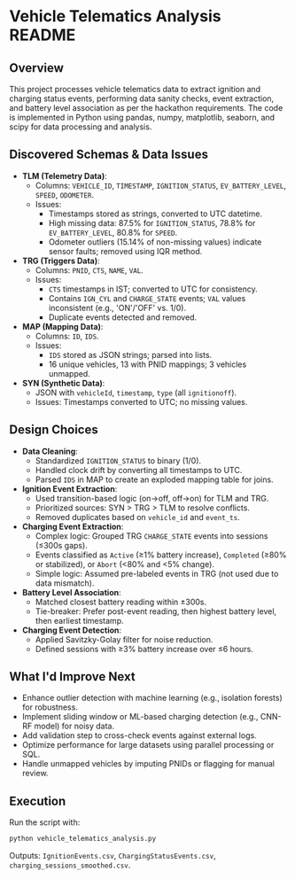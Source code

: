 # Vehicle Telematics Analysis README

## Overview
This project processes vehicle telematics data to extract ignition and charging status events, performing data sanity checks, event extraction, and battery level association as per the hackathon requirements. The code is implemented in Python using pandas, numpy, matplotlib, seaborn, and scipy for data processing and analysis.

## Discovered Schemas & Data Issues
- **TLM (Telemetry Data)**:
  - Columns: `VEHICLE_ID`, `TIMESTAMP`, `IGNITION_STATUS`, `EV_BATTERY_LEVEL`, `SPEED`, `ODOMETER`.
  - Issues:
    - Timestamps stored as strings, converted to UTC datetime.
    - High missing data: 87.5% for `IGNITION_STATUS`, 78.8% for `EV_BATTERY_LEVEL`, 80.8% for `SPEED`.
    - Odometer outliers (15.14% of non-missing values) indicate sensor faults; removed using IQR method.
- **TRG (Triggers Data)**:
  - Columns: `PNID`, `CTS`, `NAME`, `VAL`.
  - Issues:
    - `CTS` timestamps in IST; converted to UTC for consistency.
    - Contains `IGN_CYL` and `CHARGE_STATE` events; `VAL` values inconsistent (e.g., 'ON'/'OFF' vs. 1/0).
    - Duplicate events detected and removed.
- **MAP (Mapping Data)**:
  - Columns: `ID`, `IDS`.
  - Issues:
    - `IDS` stored as JSON strings; parsed into lists.
    - 16 unique vehicles, 13 with PNID mappings; 3 vehicles unmapped.
- **SYN (Synthetic Data)**:
  - JSON with `vehicleId`, `timestamp`, `type` (all `ignitionoff`).
  - Issues: Timestamps converted to UTC; no missing values.

## Design Choices
- **Data Cleaning**:
  - Standardized `IGNITION_STATUS` to binary (1/0).
  - Handled clock drift by converting all timestamps to UTC.
  - Parsed `IDS` in MAP to create an exploded mapping table for joins.
- **Ignition Event Extraction**:
  - Used transition-based logic (on→off, off→on) for TLM and TRG.
  - Prioritized sources: SYN > TRG > TLM to resolve conflicts.
  - Removed duplicates based on `vehicle_id` and `event_ts`.
- **Charging Event Extraction**:
  - Complex logic: Grouped TRG `CHARGE_STATE` events into sessions (≤300s gaps).
  - Events classified as `Active` (≥1% battery increase), `Completed` (≥80% or stabilized), or `Abort` (<80% and <5% change).
  - Simple logic: Assumed pre-labeled events in TRG (not used due to data mismatch).
- **Battery Level Association**:
  - Matched closest battery reading within ±300s.
  - Tie-breaker: Prefer post-event reading, then highest battery level, then earliest timestamp.
- **Charging Event Detection**:
  - Applied Savitzky-Golay filter for noise reduction.
  - Defined sessions with ≥3% battery increase over ≤6 hours.

## What I'd Improve Next
- Enhance outlier detection with machine learning (e.g., isolation forests) for robustness.
- Implement sliding window or ML-based charging detection (e.g., CNN-RF model) for noisy data.
- Add validation step to cross-check events against external logs.
- Optimize performance for large datasets using parallel processing or SQL.
- Handle unmapped vehicles by imputing PNIDs or flagging for manual review.

## Execution
Run the script with:
```bash
python vehicle_telematics_analysis.py
```
Outputs: `IgnitionEvents.csv`, `ChargingStatusEvents.csv`, `charging_sessions_smoothed.csv`.